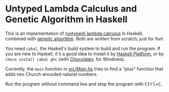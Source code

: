 # Untyped Lambda Calculus and Genetic Algorithm in Haskell

This is an implementation of [(untyped) lambda calculus][wikip-lc] in Haskell, combined with [genetic algorithm][wikip-ga]. Both are written from scratch, just for fun!

[wikip-lc]: https://en.wikipedia.org/wiki/Lambda_calculus
[wikip-ga]: https://en.wikipedia.org/wiki/Genetic_algorithm

You need `cabal`, the Haskell's build system to build and run the program. If you are new to Haskell, it's a good idea to install it by [Haskell Platform][hs-plt], or by `choco install cabal ghc` (with [Chocolatey][choco], for Windows).

[hs-plt]: https://www.haskell.org/platform/
[choco]: https://chocolatey.org/

Currently, the `main` function in [src/Main.hs](src/Main.hs) tries to find a "plus" function that adds two Church-encoded natural numbers.

Run the program without command line and stop the program with <kbd>Ctrl</kbd>+<kbd>C</kbd>.
